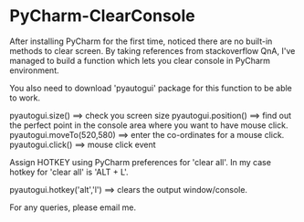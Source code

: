 # PyCharm-ClearConsole

After installing PyCharm for the first time, noticed there are no built-in methods to clear screen. By taking references from stackoverflow QnA, I've managed to build a function which lets you clear console in PyCharm environment.

You also need to download 'pyautogui' package for this function to be able to work.

pyautogui.size() ==> check you screen size
pyautogui.position() ==> find out the perfect point in the console area where you want to have mouse click.
pyautogui.moveTo(520,580) ==> enter the co-ordinates for a mouse click.
pyautogui.click() ==> mouse click event

Assign HOTKEY using PyCharm preferences for 'clear all'. In my case hotkey for 'clear all' is 'ALT + L'. 

pyautogui.hotkey('alt','l') ==> clears the output window/console.

For any queries, please email me.
